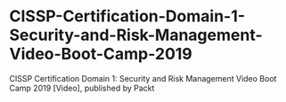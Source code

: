 # CISSP-Certification-Domain-1-Security-and-Risk-Management-Video-Boot-Camp-2019
CISSP Certification Domain 1: Security and Risk Management Video Boot Camp 2019 [Video], published by Packt
